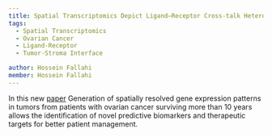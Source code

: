 ```yaml
---
title: Spatial Transcriptomics Depict Ligand–Receptor Cross-talk Heterogeneity at the Tumor-Stroma Interface in Long-Term Ovarian Cancer Survivors
tags:
  - Spatial Transcriptomics 
  - Ovarian Cancer
  - Ligand-Receptor
  - Tumor-Stroma Interface

author: Hossein Fallahi
member: Hossein Fallahi
---
```

In this new [paper](https://aacrjournals.org/cancerres/article-abstract/83/9/1503/726052/Spatial-Transcriptomics-Depict-Ligand-Receptor?redirectedFrom=fulltext) Generation of spatially resolved gene expression patterns in tumors from patients with ovarian cancer surviving more than 10 years allows the identification of novel predictive biomarkers and therapeutic targets for better patient management.
